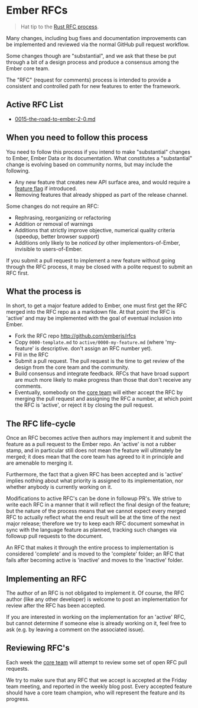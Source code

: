 # Ember RFCs

> Hat tip to the [Rust RFC process].

Many changes, including bug fixes and documentation improvements can be 
implemented and reviewed via the normal GitHub pull request workflow.

Some changes though are "substantial", and we ask that these be put 
through a bit of a design process and produce a consensus among the Ember
core team.

The "RFC" (request for comments) process is intended to provide a
consistent and controlled path for new features to enter the framework.

## Active RFC List

* [0015-the-road-to-ember-2-0.md](text/0015-the-road-to-ember-2-0.md)

## When you need to follow this process

You need to follow this process if you intend to make "substantial" 
changes to Ember, Ember Data or its documentation. What constitutes a
"substantial" change is evolving based on community norms, but may
include the following.

   - Any new feature that creates new API surface area, and would
     require a [feature flag] if introduced.
   - Removing features that already shipped as part of the release
     channel.


Some changes do not require an RFC:

   - Rephrasing, reorganizing or refactoring
   - Addition or removal of warnings
   - Additions that strictly improve objective, numerical quality 
criteria (speedup, better browser support)
   - Additions only likely to be _noticed by_ other implementors-of-Ember, 
invisible to users-of-Ember.

If you submit a pull request to implement a new feature without going 
through the RFC process, it may be closed with a polite request to 
submit an RFC first.

## What the process is

In short, to get a major feature added to Ember, one must first get the 
RFC merged into the RFC repo as a markdown file. At that point the RFC 
is 'active' and may be implemented with the goal of eventual inclusion 
into Ember.

* Fork the RFC repo http://github.com/emberjs/rfcs
* Copy `0000-template.md` to `active/0000-my-feature.md` (where 
'my-feature' is descriptive. don't assign an RFC number yet).
* Fill in the RFC
* Submit a pull request. The pull request is the time to get review of 
the design from the core team and the community.
* Build consensus and integrate feedback. RFCs that have broad support 
are much more likely to make progress than those that don't receive any 
comments.
* Eventually, somebody on the [core team] will either accept the RFC by 
merging the pull request and assigning the RFC a number, at which point 
the RFC is 'active', or reject it by closing the pull request.

## The RFC life-cycle

Once an RFC becomes active then authors may implement it and submit the 
feature as a pull request to the Ember repo. An 'active' is not a rubber 
stamp, and in particular still does not mean the feature will ultimately 
be merged; it does mean that the core team has agreed to it in principle
and are amenable to merging it.

Furthermore, the fact that a given RFC has been accepted and is
'active' implies nothing about what priority is assigned to its
implementation, nor whether anybody is currently working on it.

Modifications to active RFC's can be done in followup PR's.  We strive
to write each RFC in a manner that it will reflect the final design of
the feature; but the nature of the process means that we cannot expect
every merged RFC to actually reflect what the end result will be at
the time of the next major release; therefore we try to keep each RFC
document somewhat in sync with the language feature as planned,
tracking such changes via followup pull requests to the document.

An RFC that makes it through the entire process to implementation is
considered 'complete' and is moved to the 'complete' folder; an RFC
that fails after becoming active is 'inactive' and moves to the
'inactive' folder.

## Implementing an RFC

The author of an RFC is not obligated to implement it. Of course, the
RFC author (like any other developer) is welcome to post an
implementation for review after the RFC has been accepted.

If you are interested in working on the implementation for an 'active'
RFC, but cannot determine if someone else is already working on it,
feel free to ask (e.g. by leaving a comment on the associated issue).

## Reviewing RFC's

Each week the [core team] will attempt to review some set of open RFC
pull requests.

We try to make sure that any RFC that we accept is accepted at the
Friday team meeting, and reported in the weekly blog post. Every
accepted feature should have a core team champion, who will represent
the feature and its progress.

[Rust RFC process]: https://github.com/rust-lang/rfcs
[core team]: http://emberjs.com/team/
[feature flag]: http://emberjs.com/guides/contributing/adding-new-features/
